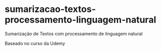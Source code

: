 # sumarizacao-textos-processamento-linguagem-natural
Sumarização de Textos com processamento de linguagem natural

Baseado no curso da Udemy
